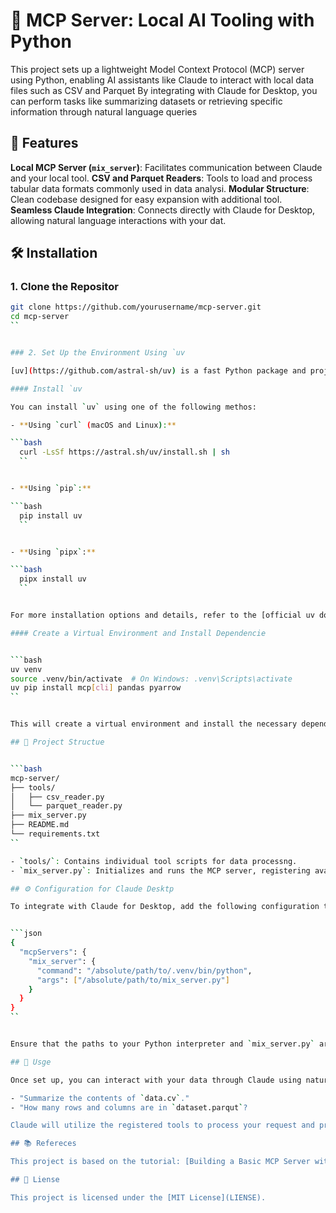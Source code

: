 # 🧠 MCP Server: Local AI Tooling with Python

This project sets up a lightweight Model Context Protocol (MCP) server using Python, enabling AI assistants like Claude to interact with local data files such as CSV and Parquet By integrating with Claude for Desktop, you can perform tasks like summarizing datasets or retrieving specific information through natural language queries

## 🚀 Features

**Local MCP Server (`mix_server`)**: Facilitates communication between Claude and your local tool.
**CSV and Parquet Readers**: Tools to load and process tabular data formats commonly used in data analysi.
**Modular Structure**: Clean codebase designed for easy expansion with additional tool.
**Seamless Claude Integration**: Connects directly with Claude for Desktop, allowing natural language interactions with your dat.

## 🛠️ Installation

### 1. Clone the Repositor

````bash
git clone https://github.com/yourusername/mcp-server.git
cd mcp-server
``


### 2. Set Up the Environment Using `uv

[uv](https://github.com/astral-sh/uv) is a fast Python package and project manager written in Rut It serves as a drop-in replacement for tools like `pip`, `pip-tools`, and `virtualenv`, offering significant speed improvements and a unified interfae.

#### Install `uv

You can install `uv` using one of the following methos:

- **Using `curl` (macOS and Linux):**

```bash
  curl -LsSf https://astral.sh/uv/install.sh | sh
  ``


- **Using `pip`:**

```bash
  pip install uv
  ``


- **Using `pipx`:**

```bash
  pipx install uv
  ``


For more installation options and details, refer to the [official uv documentation](https://docs.astral.sh/uv).

#### Create a Virtual Environment and Install Dependencie


```bash
uv venv
source .venv/bin/activate  # On Windows: .venv\Scripts\activate
uv pip install mcp[cli] pandas pyarrow
``


This will create a virtual environment and install the necessary dependencies using `u`.

## 📁 Project Structue


```bash
mcp-server/
├── tools/
│   ├── csv_reader.py
│   └── parquet_reader.py
├── mix_server.py
├── README.md
└── requirements.txt
``

- `tools/`: Contains individual tool scripts for data processng.
- `mix_server.py`: Initializes and runs the MCP server, registering available tols.

## ⚙️ Configuration for Claude Desktp

To integrate with Claude for Desktop, add the following configuration to your Claude settigs:


```json
{
  "mcpServers": {
    "mix_server": {
      "command": "/absolute/path/to/.venv/bin/python",
      "args": ["/absolute/path/to/mix_server.py"]
    }
  }
}
``


Ensure that the paths to your Python interpreter and `mix_server.py` are corrct.

## 🧪 Usge

Once set up, you can interact with your data through Claude using natural language prompts. For exaple:

- "Summarize the contents of `data.cv`."
- "How many rows and columns are in `dataset.parqut`?

Claude will utilize the registered tools to process your request and provide the desired informaion.

## 📚 Refereces

This project is based on the tutorial: [Building a Basic MCP Server with Python](https://medium.com/data-engineering-with-dremio/building-a-basic-mcp-server-with-python-4c34c4101ed).

## 📝 Liense

This project is licensed under the [MIT License](LIENSE).
````
